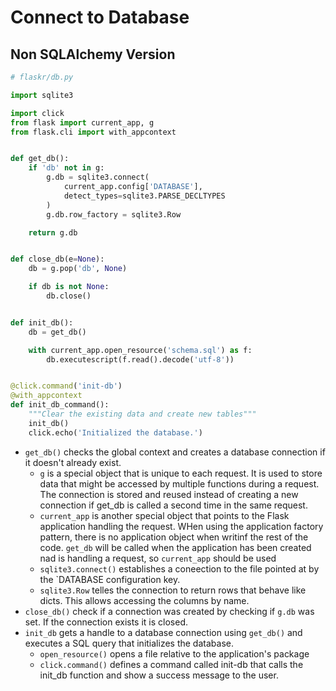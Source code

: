 # Connect to Database

## Non SQLAlchemy Version

```python
# flaskr/db.py

import sqlite3

import click
from flask import current_app, g
from flask.cli import with_appcontext


def get_db():
    if 'db' not in g:
        g.db = sqlite3.connect(
            current_app.config['DATABASE'],
            detect_types=sqlite3.PARSE_DECLTYPES
        )
        g.db.row_factory = sqlite3.Row

    return g.db


def close_db(e=None):
    db = g.pop('db', None)

    if db is not None:
        db.close()


def init_db():
    db = get_db()

    with current_app.open_resource('schema.sql') as f:
        db.executescript(f.read().decode('utf-8'))


@click.command('init-db')
@with_appcontext
def init_db_command():
    """Clear the existing data and create new tables"""
    init_db()
    click.echo('Initialized the database.')

```

* `get_db()` checks the global context and creates a database connection if it doesn't already exist.
  * `g` is a special object that is unique to each request. It is used to store data that might be accessed by multiple functions during a request. The connection is stored and reused instead of creating a new connection if get_db is called a second time in the same request.
  * `current_app` is another special object that points to the Flask application handling the request. WHen using the application factory pattern, there is no application object when writinf the rest of the code. `get_db` will be called when the application has been created nad is handling a request, so `current_app` should be used
  * `sqlite3.connect()` establishes a coneection to the file pointed at by the `DATABASE configuration key.
  * `sqlite3.Row` telles the connection to return rows that behave like dicts.  This allows accessing the columns by name.
* `close_db()` check  if a connection was created by checking if `g.db` was set. If the connection exists it is closed.
* `init_db` gets a handle to a database connection using `get_db()` and executes a SQL query that initializes the database.
  * `open_resource()` opens a file relative to the application's package
  * `click.command()` defines a command called init-db that calls the init_db function and show a success message to the user.
  
